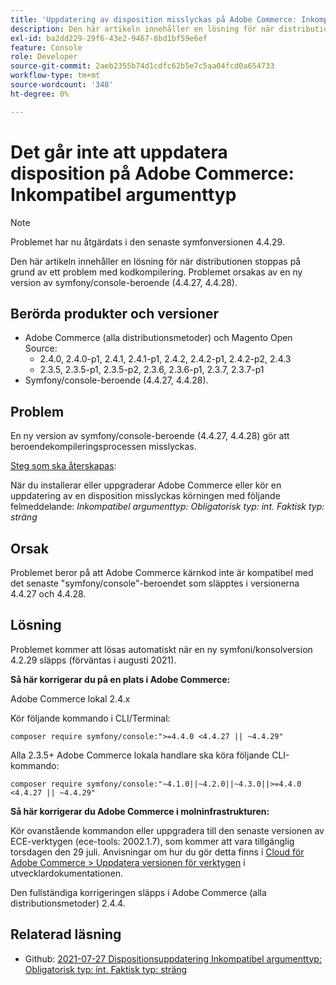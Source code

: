 ```yaml
---
title: 'Uppdatering av disposition misslyckas på Adobe Commerce: Inkompatibel argumenttyp'
description: Den här artikeln innehåller en lösning för när distributionen stoppas på grund av ett problem med kodkompilering. Problemet orsakas av en ny version av symfony/console-beroende (4.4.27, 4.4.28).
exl-id: ba2dd229-29f6-43e2-9467-8bd1bf59e6ef
feature: Console
role: Developer
source-git-commit: 2aeb2355b74d1cdfc62b5e7c5aa04fcd0a654733
workflow-type: tm+mt
source-wordcount: '348'
ht-degree: 0%

---
```


# Det går inte att uppdatera disposition på Adobe Commerce: Inkompatibel argumenttyp

>[!NOTE]
>
>Problemet har nu åtgärdats i den senaste symfonversionen 4.4.29.

Den här artikeln innehåller en lösning för när distributionen stoppas på grund av ett problem med kodkompilering. Problemet orsakas av en ny version av symfony/console-beroende (4.4.27, 4.4.28).

## Berörda produkter och versioner

* Adobe Commerce (alla distributionsmetoder) och Magento Open Source:
   * 2.4.0, 2.4.0-p1, 2.4.1, 2.4.1-p1, 2.4.2, 2.4.2-p1, 2.4.2-p2, 2.4.3
   * 2.3.5, 2.3.5-p1, 2.3.5-p2, 2.3.6, 2.3.6-p1, 2.3.7, 2.3.7-p1
* Symfony/console-beroende (4.4.27, 4.4.28).

## Problem

En ny version av symfony/console-beroende (4.4.27, 4.4.28) gör att beroendekompileringsprocessen misslyckas.

<u>Steg som ska återskapas</u>:

När du installerar eller uppgraderar Adobe Commerce eller kör en uppdatering av en disposition misslyckas körningen med följande felmeddelande:
*Inkompatibel argumenttyp: Obligatorisk typ: int. Faktisk typ: sträng*

## Orsak

Problemet beror på att Adobe Commerce kärnkod inte är kompatibel med det senaste &quot;symfony/console&quot;-beroendet som släpptes i versionerna 4.4.27 och 4.4.28.

## Lösning

Problemet kommer att lösas automatiskt när en ny symfoni/konsolversion 4.2.29 släpps (förväntas i augusti 2021).

**Så här korrigerar du på en plats i Adobe Commerce:**

Adobe Commerce lokal 2.4.x

Kör följande kommando i CLI/Terminal:

``composer require symfony/console:">=4.4.0 <4.4.27 || ~4.4.29"``

Alla 2.3.5+ Adobe Commerce lokala handlare ska köra följande CLI-kommando:

``composer require symfony/console:"~4.1.0||~4.2.0||~4.3.0||>=4.4.0 <4.4.27 || ~4.4.29"``

**Så här korrigerar du Adobe Commerce i molninfrastrukturen:**

Kör ovanstående kommandon eller uppgradera till den senaste versionen av ECE-verktygen (ece-tools: 2002.1.7), som kommer att vara tillgänglig torsdagen den 29 juli. Anvisningar om hur du gör detta finns i [Cloud för Adobe Commerce > Uppdatera versionen för verktygen](https://experienceleague.adobe.com/en/docs/commerce-cloud-service/user-guide/dev-tools/ece-tools/update-package) i utvecklardokumentationen.

Den fullständiga korrigeringen släpps i Adobe Commerce (alla distributionsmetoder) 2.4.4.

## Relaterad läsning

* Github: [2021-07-27 Dispositionsuppdatering Inkompatibel argumenttyp: Obligatorisk typ: int. Faktisk typ: sträng ](https://github.com/magento/magento2/issues/33595)
